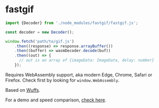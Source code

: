 # fastgif

```js
import {Decoder} from './node_modules/fastgif/fastgif.js';

const decoder = new Decoder();

window.fetch('path/to/gif.js')
    .then((response) => response.arrayBuffer())
    .then((buffer) => wasmDecoder.decode(buf))
    .then((out) => {
      // out is an array of {imageData: ImageData, delay: number}
    });
```

Requires WebAssembly support, aka modern Edge, Chrome, Safari or Firefox.
Check first by looking for `window.WebAssembly`.

Based on [Wuffs](https://github.com/google/wuffs).

For a demo and speed comparison, [check here](https://samthor.github.io/fastgif/fastgif.html).